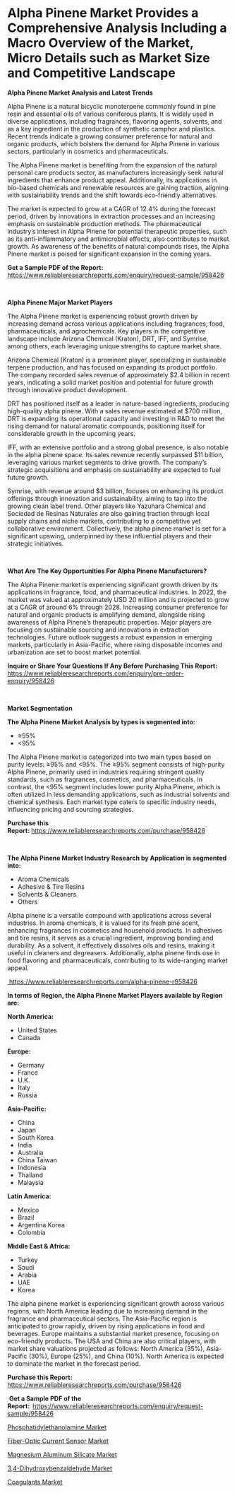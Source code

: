 <p><h1>Alpha Pinene Market Provides a Comprehensive Analysis Including a Macro Overview of the Market, Micro Details such as Market Size and Competitive Landscape</h1></p><p><strong>Alpha Pinene Market Analysis and Latest Trends</strong></p>
<p><p>Alpha Pinene is a natural bicyclic monoterpene commonly found in pine resin and essential oils of various coniferous plants. It is widely used in diverse applications, including fragrances, flavoring agents, solvents, and as a key ingredient in the production of synthetic camphor and plastics. Recent trends indicate a growing consumer preference for natural and organic products, which bolsters the demand for Alpha Pinene in various sectors, particularly in cosmetics and pharmaceuticals.</p><p>The Alpha Pinene market is benefiting from the expansion of the natural personal care products sector, as manufacturers increasingly seek natural ingredients that enhance product appeal. Additionally, its applications in bio-based chemicals and renewable resources are gaining traction, aligning with sustainability trends and the shift towards eco-friendly alternatives.</p><p>The market is expected to grow at a CAGR of 12.4% during the forecast period, driven by innovations in extraction processes and an increasing emphasis on sustainable production methods. The pharmaceutical industry’s interest in Alpha Pinene for potential therapeutic properties, such as its anti-inflammatory and antimicrobial effects, also contributes to market growth. As awareness of the benefits of natural compounds rises, the Alpha Pinene market is poised for significant expansion in the coming years.</p></p>
<p><strong>Get a Sample PDF of the Report:&nbsp;</strong> <a href="https://www.reliableresearchreports.com/enquiry/request-sample/958426?utm_campaign=2198&utm_medium=2&utm_source=Github&utm_content=ia&utm_term=30012025&utm_id=alpha-pinene">https://www.reliableresearchreports.com/enquiry/request-sample/958426</a></p>
<p>&nbsp;</p>
<p><strong>Alpha Pinene Major Market Players</strong></p>
<p><p>The Alpha Pinene market is experiencing robust growth driven by increasing demand across various applications including fragrances, food, pharmaceuticals, and agrochemicals. Key players in the competitive landscape include Arizona Chemical (Kraton), DRT, IFF, and Symrise, among others, each leveraging unique strengths to capture market share.</p><p>Arizona Chemical (Kraton) is a prominent player, specializing in sustainable terpene production, and has focused on expanding its product portfolio. The company recorded sales revenue of approximately $2.4 billion in recent years, indicating a solid market position and potential for future growth through innovative product development.</p><p>DRT has positioned itself as a leader in nature-based ingredients, producing high-quality alpha pinene. With a sales revenue estimated at $700 million, DRT is expanding its operational capacity and investing in R&D to meet the rising demand for natural aromatic compounds, positioning itself for considerable growth in the upcoming years.</p><p>IFF, with an extensive portfolio and a strong global presence, is also notable in the alpha pinene space. Its sales revenue recently surpassed $11 billion, leveraging various market segments to drive growth. The company’s strategic acquisitions and emphasis on sustainability are expected to fuel future growth.</p><p>Symrise, with revenue around $3 billion, focuses on enhancing its product offerings through innovation and sustainability, aiming to tap into the growing clean label trend. Other players like Yazuhara Chemical and Sociedad de Resinas Naturales are also gaining traction through local supply chains and niche markets, contributing to a competitive yet collaborative environment. Collectively, the alpha pinene market is set for a significant upswing, underpinned by these influential players and their strategic initiatives.</p></p>
<p>&nbsp;</p>
<p><strong>What Are The Key Opportunities For Alpha Pinene Manufacturers?</strong></p>
<p><p>The Alpha Pinene market is experiencing significant growth driven by its applications in fragrance, food, and pharmaceutical industries. In 2022, the market was valued at approximately USD 20 million and is projected to grow at a CAGR of around 6% through 2028. Increasing consumer preference for natural and organic products is amplifying demand, alongside rising awareness of Alpha Pinene’s therapeutic properties. Major players are focusing on sustainable sourcing and innovations in extraction technologies. Future outlook suggests a robust expansion in emerging markets, particularly in Asia-Pacific, where rising disposable incomes and urbanization are set to boost market potential.</p></p>
<p><strong>Inquire or Share Your Questions If Any Before Purchasing This Report:</strong> <a href="https://www.reliableresearchreports.com/enquiry/pre-order-enquiry/958426?utm_campaign=2198&utm_medium=2&utm_source=Github&utm_content=ia&utm_term=30012025&utm_id=alpha-pinene">https://www.reliableresearchreports.com/enquiry/pre-order-enquiry/958426</a></p>
<p>&nbsp;</p>
<p><strong>Market Segmentation</strong></p>
<p><strong>The Alpha Pinene Market Analysis by types is segmented into:</strong></p>
<p><ul><li>≥95%</li><li><95%</li></ul></p>
<p><p>The Alpha Pinene market is categorized into two main types based on purity levels: ≥95% and <95%. The ≥95% segment consists of high-purity Alpha Pinene, primarily used in industries requiring stringent quality standards, such as fragrances, cosmetics, and pharmaceuticals. In contrast, the <95% segment includes lower purity Alpha Pinene, which is often utilized in less demanding applications, such as industrial solvents and chemical synthesis. Each market type caters to specific industry needs, influencing pricing and sourcing strategies.</p></p>
<p><strong>Purchase this Report:&nbsp;</strong><a href="https://www.reliableresearchreports.com/purchase/958426?utm_campaign=2198&utm_medium=2&utm_source=Github&utm_content=ia&utm_term=30012025&utm_id=alpha-pinene">https://www.reliableresearchreports.com/purchase/958426</a></p>
<p>&nbsp;</p>
<p><strong>The Alpha Pinene Market Industry Research by Application is segmented into:</strong></p>
<p><ul><li>Aroma Chemicals</li><li>Adhesive & Tire Resins</li><li>Solvents & Cleaners</li><li>Others</li></ul></p>
<p><p>Alpha pinene is a versatile compound with applications across several industries. In aroma chemicals, it is valued for its fresh pine scent, enhancing fragrances in cosmetics and household products. In adhesives and tire resins, it serves as a crucial ingredient, improving bonding and durability. As a solvent, it effectively dissolves oils and resins, making it useful in cleaners and degreasers. Additionally, alpha pinene finds use in food flavoring and pharmaceuticals, contributing to its wide-ranging market appeal.</p></p>
<p><a href="https://www.reliableresearchreports.com/alpha-pinene-r958426?utm_campaign=2198&utm_medium=2&utm_source=Github&utm_content=ia&utm_term=30012025&utm_id=alpha-pinene">&nbsp;https://www.reliableresearchreports.com/alpha-pinene-r958426</a></p>
<p><strong>In terms of Region, the Alpha Pinene Market Players available by Region are:</strong></p>
<p>
    <p> <strong> North America: </strong>
        <ul>
            <li>United States</li>
            <li>Canada</li>
        </ul>
        </p> 
    <p> <strong> Europe: </strong>
        <ul>
            <li>Germany</li>
            <li>France</li>
            <li>U.K.</li>
            <li>Italy</li>
            <li>Russia</li>
        </ul>
        </p> 
    <p> <strong> Asia-Pacific: </strong>
        <ul>
            <li>China</li>
            <li>Japan</li>
            <li>South Korea</li>
            <li>India</li>
            <li>Australia</li>
            <li>China Taiwan</li>
            <li>Indonesia</li>
            <li>Thailand</li>
            <li>Malaysia</li>
        </ul>
        </p> 
    <p> <strong> Latin America: </strong>
        <ul>
            <li>Mexico</li>
            <li>Brazil</li>
            <li>Argentina Korea</li>
            <li>Colombia</li>
        </ul>
        </p> 
    <p> <strong> Middle East & Africa: </strong>
        <ul>
            <li>Turkey</li>
            <li>Saudi</li>
            <li>Arabia</li>
            <li>UAE</li>
            <li>Korea</li>
        </ul>
    </p>
    </p>
<p><p>The alpha pinene market is experiencing significant growth across various regions, with North America leading due to increasing demand in the fragrance and pharmaceutical sectors. The Asia-Pacific region is anticipated to grow rapidly, driven by rising applications in food and beverages. Europe maintains a substantial market presence, focusing on eco-friendly products. The USA and China are also critical players, with market share valuations projected as follows: North America (35%), Asia-Pacific (30%), Europe (25%), and China (10%). North America is expected to dominate the market in the forecast period.</p></p>
<p><strong>Purchase this Report: </strong><a href="https://www.reliableresearchreports.com/purchase/958426?utm_campaign=2198&utm_medium=2&utm_source=Github&utm_content=ia&utm_term=30012025&utm_id=alpha-pinene">https://www.reliableresearchreports.com/purchase/958426</a></p>
<p>&nbsp;<strong>Get a Sample PDF of the Report:&nbsp;&nbsp;</strong><a href="https://www.reliableresearchreports.com/enquiry/request-sample/958426?utm_campaign=2198&utm_medium=2&utm_source=Github&utm_content=ia&utm_term=30012025&utm_id=alpha-pinene">https://www.reliableresearchreports.com/enquiry/request-sample/958426</a></p>
<p><strong></strong></p>
<p><p><a href="https://github.com/carylgrinko/Market-Research-Report-List-1/blob/main/phosphatidylethanolamine-market.md?utm_campaign=2198&utm_medium=2&utm_source=Github&utm_content=ia&utm_term=30012025&utm_id=alpha-pinene">Phosphatidylethanolamine Market</a></p><p><a href="https://www.linkedin.com/pulse/fiber-optic-current-sensor-market-outlook-complete-industry-xnf2e?utm_campaign=2198&utm_medium=2&utm_source=Github&utm_content=ia&utm_term=30012025&utm_id=alpha-pinene">Fiber-Optic Current Sensor Market</a></p><p><a href="https://github.com/leyesamilej/Market-Research-Report-List-1/blob/main/magnesium-aluminum-silicate-market.md?utm_campaign=2198&utm_medium=2&utm_source=Github&utm_content=ia&utm_term=30012025&utm_id=alpha-pinene">Magnesium Aluminum Silicate Market</a></p><p><a href="https://www.linkedin.com/pulse/global-34-dihydroxybenzaldehyde-market-pulse-trends-growth-a2akf?utm_campaign=2198&utm_medium=2&utm_source=Github&utm_content=ia&utm_term=30012025&utm_id=alpha-pinene">3,4-Dihydroxybenzaldehyde Market</a></p><p><a href="https://www.linkedin.com/pulse/market-dynamics-projected-growth-coagulants-cagr-66-from-yxkte?utm_campaign=2198&utm_medium=2&utm_source=Github&utm_content=ia&utm_term=30012025&utm_id=alpha-pinene">Coagulants Market</a></p></p>